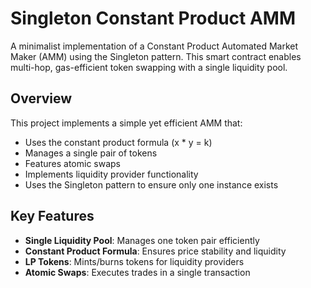 # Singleton Constant Product AMM

A minimalist implementation of a Constant Product Automated Market Maker (AMM) using the Singleton pattern. This smart contract enables multi-hop, gas-efficient token swapping with a single liquidity pool.

## Overview

This project implements a simple yet efficient AMM that:
- Uses the constant product formula (x * y = k)
- Manages a single pair of tokens
- Features atomic swaps
- Implements liquidity provider functionality
- Uses the Singleton pattern to ensure only one instance exists

## Key Features

- **Single Liquidity Pool**: Manages one token pair efficiently
- **Constant Product Formula**: Ensures price stability and liquidity
- **LP Tokens**: Mints/burns tokens for liquidity providers
- **Atomic Swaps**: Executes trades in a single transaction
